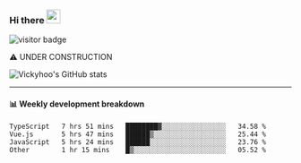 ### Hi there <a href="https://www.gautamkrishnar.com/"><img src="https://media.giphy.com/media/hvRJCLFzcasrR4ia7z/giphy.gif" width="25px"></a>

![visitor badge](https://visitor-badge.glitch.me/badge?page_id=vickyhoo.vickyhoo&left_color=black&right_color=cornflowerblue)

⚠️ UNDER CONSTRUCTION

![Vickyhoo's GitHub stats](https://github-readme-stats.vercel.app/api?username=vickyhoo&theme=react&show_icons=true&count_private=true)

---

#### :bar_chart: Weekly development breakdown

<!--START_SECTION:waka-->

```text
TypeScript   7 hrs 51 mins   ████████▓░░░░░░░░░░░░░░░░   34.58 %
Vue.js       5 hrs 47 mins   ██████▒░░░░░░░░░░░░░░░░░░   25.44 %
JavaScript   5 hrs 24 mins   ██████░░░░░░░░░░░░░░░░░░░   23.76 %
Other        1 hr 15 mins    █▒░░░░░░░░░░░░░░░░░░░░░░░   05.52 %
```

<!--END_SECTION:waka-->


<!--
**vickyhoo/vickyhoo** is a ✨ _special_ ✨ repository because its `README.md` (this file) appears on your GitHub profile.

Here are some ideas to get you started:

- 🔭 I’m currently working on ...
- 🌱 I’m currently learning ...
- 👯 I’m looking to collaborate on ...
- 🤔 I’m looking for help with ...
- 💬 Ask me about ...
- 📫 How to reach me: ...
- 😄 Pronouns: ...
- ⚡ Fun fact: ...
-->
